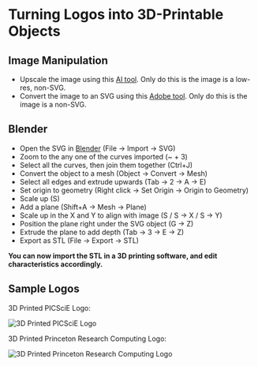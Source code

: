 # Turning Logos into 3D-Printable Objects

## Image Manipulation

- Upscale the image using this [AI tool](https://www.upscale.media/upload). Only do this is the image is a low-res, non-SVG.
- Convert the image to an SVG using this [Adobe tool](https://www.adobe.com/express/feature/image/convert/svg). Only do this is the image is a non-SVG.

## Blender

- Open the SVG in [Blender](https://www.blender.org/download/) (File -> Import -> SVG)
- Zoom to the any one of the curves imported (~ + 3)
- Select all the curves, then join them together (Ctrl+J)
- Convert the object to a mesh (Object -> Convert -> Mesh)
- Select all edges and extrude upwards (Tab -> 2 -> A -> E)
- Set origin to geometry (Right click -> Set Origin -> Origin to Geometry)
- Scale up (S)
- Add a plane (Shift+A -> Mesh -> Plane)
- Scale up in the X and Y to align with image (S / S -> X / S -> Y)
- Position the plane right under the SVG object (G -> Z)
- Extrude the plane to add depth (Tab -> 3 -> E -> Z)
- Export as STL (File -> Export -> STL)

**You can now import the STL in a 3D printing software, and edit characteristics accordingly.**

## Sample Logos

3D Printed PICSciE Logo:

![3D Printed PICSciE Logo](picscie.png)

3D Printed Princeton Research Computing Logo:

![3D Printed Princeton Research Computing Logo](prc.png)
